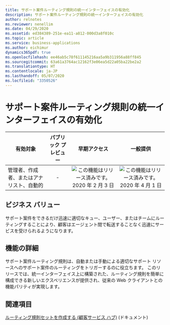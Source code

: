 ```yaml
---
title: サポート案件ルーティング規則の統一インターフェイスの有効化
description: サポート案件ルーティング規則の統一インターフェイスの有効化
author: relnotes
ms.reviewer: nenellim
ms.date: 04/29/2020
ms.assetid: ed384389-251e-ea11-a812-000d3a8f010c
ms.topic: article
ms.service: business-applications
ms.author: eichimur
dynamics365pdf: true
ms.openlocfilehash: ee46ab5c78f611145216aa5a9b311956a88ff845
ms.sourcegitcommit: 63a61a3764ac12162f3e06ea5d22a05ba22be2a2
ms.translationtype: HT
ms.contentlocale: ja-JP
ms.lasthandoff: 05/07/2020
ms.locfileid: "3350526"
---
```

# <a name="unified-interface-enablement-of-case-routing-rules"></a>サポート案件ルーティング規則の統一インターフェイスの有効化


| 有効対象    |  パブリック プレビュー | 早期アクセス | 一般提供 | 
| ---------- | :----------: |:----------: |:----------: |
|管理者、作成者、またはアナリスト、自動的|-|![この機能はリリース済みです。](/dynamics365-release-plan/media/green-checkmark.png "この機能はリリース済みです。") 2020 年 2 月 3 日| ![この機能はリリース済みです。](/dynamics365-release-plan/media/green-checkmark.png "この機能はリリース済みです。") 2020 年 4 月 1 日|


## <a name="business-value"></a>ビジネス バリュー
<!-- bv start -->
サポート案件をできるだけ迅速に適切なキュー、ユーザー、またはチームにルーティングすることにより、顧客はエージェント間で転送することなく迅速にサービスを受けられるようになります。
<!-- bv end -->



## <a name="feature-details"></a>機能の詳細
<!--feature detail start -->
サポート案件ルーティング規則は、自動または手動による適切なサポート リソースへのサポート案件のルーティングをトリガーするのに役立ちます。 このリリースでは、統一インターフェイス上に構築された、ルーティング規則を簡単に構成できる新しいエクスペリエンスが提供され、従来の Web クライアントとの機能パリティが実現します。
<!--feature detail end -->










## <a name="see-also"></a>関連項目

<!--docs start-->
[ルーティング規則セットを作成する (顧客サービス ハブ)](https://docs.microsoft.com/dynamics365/customer-service/create-rules-automatically-route-cases#create-a-routing-rule-set-customer-service-hub) (ドキュメント)
<!--docs end-->
